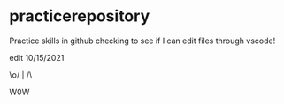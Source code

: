 # practicerepository
Practice skills in github
checking to see if I can edit files through vscode!



edit 10/15/2021


\o/
 |
 /\

 W0W
